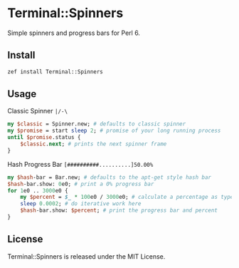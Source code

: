 # Terminal::Spinners

Simple spinners and progress bars for Perl 6.

## Install
```bash
zef install Terminal::Spinners
```

## Usage
Classic Spinner ```|/-\```
```perl
my $classic = Spinner.new; # defaults to classic spinner
my $promise = start sleep 2; # promise of your long running process
until $promise.status {
    $classic.next; # prints the next spinner frame
}
```

Hash Progress Bar ```[##########..........]50.00%```
```perl
my $hash-bar = Bar.new; # defaults to the apt-get style hash bar
$hash-bar.show: 0e0; # print a 0% progress bar
for 1e0 .. 3000e0 {
    my $percent = $_ * 100e0 / 3000e0; # calculate a percentage as type Num
    sleep 0.0002; # do iterative work here
    $hash-bar.show: $percent; # print the progress bar and percent
}
```
## License
Terminal::Spinners is released under the MIT License.
